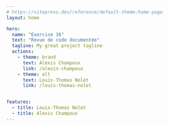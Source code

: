 ```yaml
---
# https://vitepress.dev/reference/default-theme-home-page
layout: home

hero:
  name: "Exercice 16"
  text: "Revue de code documentée"
  tagline: My great project tagline
  actions:
    - theme: brand
      text: Alexis Champoux
      link: /alexis-champoux
    - theme: alt
      text: Louis-Thomas Nolet
      link: /louis-thomas-nolet


features:
  - title: Louis-Thomas Nolet
  - title: Alexis Champoux
---
```

